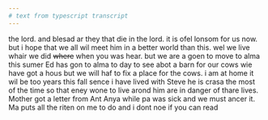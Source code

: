 ```yaml
---
# text from typescript transcript
---
```

the lord. and blesad ar they that die in the lord. it is ofel lonsom for us now. but i hope that we all wil meet him in a better world than this. wel we live whair we did ~~where~~ when you was hear. but we are a goen to move to alma this sumer  Ed has gon to alma to day to see abot a barn for our cows  wie have got a hous but we will haf to fix a place for the cows. i am at home it wil be too years this fall sence i have lived with Steve he is crasa the most of the time so that eney wone to live arond him are in danger of thare lives. Mother got a letter from Ant Anya while pa was sick and we must ancer it. Ma puts all the riten on me to do and i dont noe if you can read